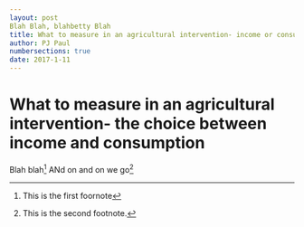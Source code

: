 ```yaml
---
layout: post
Blah Blah, blahbetty Blah
title: What to measure in an agricultural intervention- income or consumption
author: PJ Paul
numbersections: true
date: 2017-1-11
---
```


# What to measure in an agricultural intervention- the choice between income and consumption

Blah blah[^1] ANd on and on we go[^2]


[^1]: This is the first foornote

[^2]: This is the second footnote.